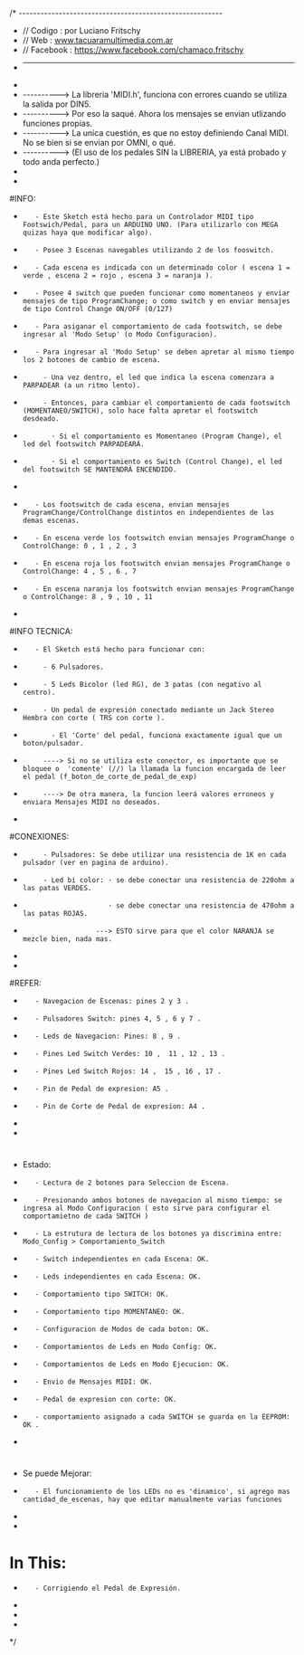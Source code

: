 /* --------------------------------------------------------
 *  // Codigo : por Luciano Fritschy
 *  // Web : www.tacuaramultimedia.com.ar
 *  // Facebook : https://www.facebook.com/chamaco.fritschy
 * --------------------------------------------------------
 * 
 * ----------> La libreria 'MIDI.h', funciona con errores cuando se utiliza la salida por DIN5. 
 * ----------> Por eso la saqué. Ahora los mensajes se envian utlizando funciones propias.
 * ----------> La unica cuestión, es que no estoy definiendo Canal MIDI. No se bien si se envian por OMNI, o qué.
 * ----------> (El uso de los pedales SIN la LIBRERIA, ya está probado y todo anda perfecto.)
 * 
 * 
 
 #INFO: 
 *        - Este Sketch está hecho para un Controlador MIDI tipo Footswich/Pedal, para un ARDUINO UNO. (Para utilizarlo con MEGA quizas haya que modificar algo).
 *        - Posee 3 Escenas navegables utilizando 2 de los fooswitch.
 *        - Cada escena es indicada con un determinado color ( escena 1 = verde , escena 2 = rojo , escena 3 = naranja ).
 *        - Posee 4 switch que pueden funcionar como momentaneos y enviar mensajes de tipo ProgramChange; o como switch y en enviar mensajes de tipo Control Change ON/OFF (0/127) 
 *        - Para asiganar el comportamiento de cada footswitch, se debe ingresar al 'Modo Setup' (o Modo Configuracion).
 *        - Para ingresar al 'Modo Setup' se deben apretar al mismo tiempo los 2 botones de cambio de escena.
 *          - Una vez dentro, el led que indica la escena comenzara a PARPADEAR (a un ritmo lento). 
 *          - Entonces, para cambiar el comportamiento de cada footswitch (MOMENTANEO/SWITCH), solo hace falta apretar el footswitch desdeado.
 *            · Si el comportamiento es Momentaneo (Program Change), el led del footswitch PARPADEARÁ.
 *            · Si el comportamiento es Switch (Control Change), el led del footswitch SE MANTENDRÁ ENCENDIDO.
 *        
 *        - Los footswitch de cada escena, envian mensajes ProgramChange/ControlChange distintos en independientes de las demas escenas.       
 *        - En escena verde los footswitch envian mensajes ProgramChange o ControlChange: 0 , 1 , 2 , 3
 *        - En escena roja los footswitch envian mensajes ProgramChange o ControlChange: 4 , 5 , 6 , 7
 *        - En escena naranja los footswitch envian mensajes ProgramChange o ControlChange: 8 , 9 , 10 , 11
 *        
 
 #INFO TECNICA: 
 *        - El Sketch está hecho para funcionar con:
 *          - 6 Pulsadores.
 *          - 5 Leds Bicolor (led RG), de 3 patas (con negativo al centro).
 *          - Un pedal de expresión conectado mediante un Jack Stereo Hembra con corte ( TRS con corte ).
 *            - El 'Corte' del pedal, funciona exactamente igual que un boton/pulsador.
 *          ----> Si no se utiliza este conector, es importante que se bloquee o  'comente' (//) la llamada la funcion encargada de leer el pedal (f_boton_de_corte_de_pedal_de_exp)
 *          ----> De otra manera, la funcion leerá valores erroneos y enviara Mensajes MIDI no deseados.
 *
 
 #CONEXIONES:        
 *          - Pulsadores: Se debe utilizar una resistencia de 1K en cada pulsador (ver en pagina de arduino).
 *          - Led bi color: · se debe conectar una resistencia de 220ohm a las patas VERDES. 
 *                          · se debe conectar una resistencia de 470ohm a las patas ROJAS.
 *                       ---> ESTO sirve para que el color NARANJA se mezcle bien, nada mas.
 *       
 * 
 
 #REFER:
 *        - Navegacion de Escenas: pines 2 y 3 . 
 *        - Pulsadores Switch: pines 4, 5 , 6 y 7 .
 *        - Leds de Navegacion: Pines: 8 , 9 .
 *        - Pines Led Switch Verdes: 10 ,  11 , 12 , 13 . 
 *        - Pines Led Switch Rojos: 14 ,  15 , 16 , 17 .
 *        - Pin de Pedal de expresion: A5 .
 *        - Pin de Corte de Pedal de expresion: A4 .
 *        
 * 
 
 #
 *  Estado:
 *        - Lectura de 2 botones para Seleccion de Escena.
 *        - Presionando ambos botones de navegacion al mismo tiempo: se ingresa al Modo Configuracion ( esto sirve para configurar el comportamietno de cada SWITCH )
 *        - La estrutura de lectura de los botones ya discrimina entre: Modo_Config > Comportamiento_Switch
 *        - Switch independientes en cada Escena: OK.
 *        - Leds independientes en cada Escena: OK.
 *        - Comportamiento tipo SWITCH: OK.
 *        - Comportamiento tipo MOMENTANEO: OK.
 *        - Configuracion de Modos de cada boton: OK.
 *        - Comportamientos de Leds en Modo Config: OK.
 *        - Comportamientos de Leds en Modo Ejecucion: OK.
 *        - Envio de Mensajes MIDI: OK.
 *        - Pedal de expresion con corte: OK.
 *        - comportamiento asignado a cada SWITCH se guarda en la EEPROM: OK .
 * 
 
 #
 *  Se puede Mejorar:  
 *        - El funcionamiento de los LEDs no es 'dinamico', si agrego mas cantidad_de_escenas, hay que editar manualmente varias funciones
 * 
 * 
 
 
 #  In This:
 *        - Corrigiendo el Pedal de Expresión. 
 *        
 *        
 *        
 */
